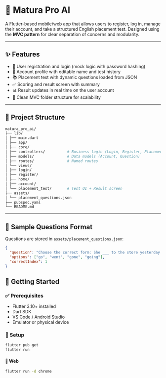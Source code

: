 # 📘 Matura Pro AI

A Flutter-based mobile/web app that allows users to register, log in, manage their account, and take a structured English placement test. Designed using the **MVC pattern** for clear separation of concerns and modularity.

---

## ✨ Features

- 📝 User registration and login (mock logic with password hashing)
- 👤 Account profile with editable name and test history
- 📚 Placement test with dynamic questions loaded from JSON
- ✅ Scoring and result screen with summary
- 📊 Result updates in real time on the user account
- 📂 Clean MVC folder structure for scalability

---

## 📁 Project Structure

```bash
matura_pro_ai/
├── lib/
│ ├── main.dart
│ ├── app/
│ ├── core/
│ ├── controllers/          # Business logic (Login, Register, Placement Test)
│ ├── models/               # Data models (Account, Question)
│ ├── routes/               # Named routes
│ └── views/
│ ├── login/
│ ├── register/
│ ├── home/
│ ├── account/
│ └── placement_test/       # Test UI + Result screen
├── assets/
│ └── placement_questions.json
├── pubspec.yaml
└── README.md
```

---

## 🧪 Sample Questions Format

Questions are stored in `assets/placement_questions.json`:

```json
{
  "question": "Choose the correct form: She ___ to the store yesterday.",
  "options": ["go", "went", "gone", "going"],
  "correctIndex": 1
}
```

## 🚀 Getting Started

### ✅ Prerequisites

- Flutter 3.10+ installed
- Dart SDK
- VS Code / Android Studio
- Emulator or physical device

### 🔧 Setup

``` bash
flutter pub get
flutter run
```

#### 🔗 Web

```bash
flutter run -d chrome
```
